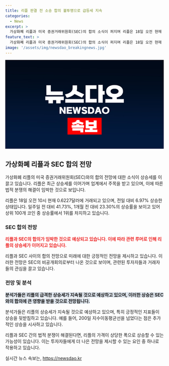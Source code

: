 ```yaml
---
title: 리플 판결 전 소송 합의 불투명으로 급등세 지속
categories:
  - News
excerpt: >
  가상화폐 리플과 미국 증권거래위원회(SEC)의 합의 소식이 퍼지며 리플은 18일 오전 현재 0.6227달러에 거래되고 있으며 상승세를 보였다. 리플은 고위험 법적 싸움 속에서 주목을 받으며 최근 상승세를 보이고 있으며, 분석가들은 폭발적 상승 가능성을 언급하고 있다. SEC의 비공개회의와 법적 분쟁으로 인한 상황 속에서 합의 가능성과 관련된 전망이 다양하게 제기되고 있다.
feature_text: >
  가상화폐 리플과 미국 증권거래위원회(SEC)의 합의 소식이 퍼지며 리플은 18일 오전 현재 0.6227달러에 거래되고 있으며 상승세를 보였다. 리플은 고위험 법적 싸움 속에서 주목을 받으며 최근 상승세를 보이고 있으며, 분석가들은 폭발적 상승 가능성을 언급하고 있다. SEC의 비공개회의와 법적 분쟁으로 인한 상황 속에서 합의 가능성과 관련된 전망이 다양하게 제기되고 있다.
image: '/assets/img/newsdao_breakingnews.jpg'
---
```


<p><img src="/assets/img/newsdao_breakingnews.jpg" alt="ranknews 속보" /></p>

<h2 data-ke-size="size26">가상화폐 리플과 SEC 합의 전망</h2>

<p>가상화폐 리플의 미국 증권거래위원회(SEC)와의 합의 전망에 대한 소식이 상승세를 이끌고 있습니다. 리플은 최근 상승세를 이어가며 업계에서 주목을 받고 있으며, 이에 따른 법적 분쟁의 해결이 임박한 것으로 보입니다.</p>

<p data-ke-size="size16">리플은 18일 오전 10시 현재 0.6227달러에 거래되고 있으며, 전일 대비 6.97% 상승한 상태입니다. 일주일 전 대비 41.73%, 1개월 전 대비 23.30%의 상승률을 보이고 있어 상위 100개 코인 중 상승률에서 1위를 차지하고 있습니다.</p>

<h3>SEC 합의 전망</h3>

<p data-ke-size="size16"><b><span style="color: #ee2323;">리플과 SEC의 합의가 임박한 것으로 예상되고 있습니다. 이에 따라 관련 루머로 인해 리플의 상승세가 이어지고 있습니다.</span></b></p>

<p>리플과 SEC 사이의 합의 전망으로 미래에 대한 긍정적인 전망을 제시하고 있습니다. 이러한 전망은 SEC의 비공개회의로부터 나온 것으로 보이며, 관련된 투자자들과 거래자들의 관심을 끌고 있습니다.</p>

<h3>전망 및 분석</h3>

<p><p data-ke-size="size16"><b><span style="background-color: #21538527;">분석가들은 리플의 급격한 상승세가 지속될 것으로 예상하고 있으며, 이러한 상승은 SEC와의 합의에 큰 영향을 받을 것으로 전망됩니다.</span></b></p>분석가들은 리플의 상승세가 지속될 것으로 예상하고 있으며, 특히 긍정적인 지표들이 상승을 뒷받침하고 있습니다. 예를 들어, 200일 지수이동평균선을 넘었다는 점은 추가적인 상승을 시사하고 있습니다.</p>

<p>리플과 SEC 간의 법적 분쟁이 해결된다면, 리플의 가격이 상당한 폭으로 상승할 수 있는 가능성이 있습니다. 이는 투자자들에게 더 나은 전망을 제시할 수 있는 요인 중 하나로 작용하고 있습니다.</p>
실시간 뉴스 속보는, <a href="https://newsdao.kr" rel="dofollow">https://newsdao.kr</a>


